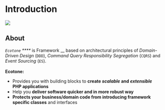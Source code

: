 # Introduction

![](.gitbook/assets/rsz\_2vectorstock\_21277268.png)

## About

_`Ecotone` ****_ is Framework __ based on architectural principles of _Domain-Driven Design_ (`DDD`), _Command Query Responsibility Segregation_ (`CQRS`) and _Event Sourcing_ (`ES`).\
\
**Ecotone:**

* Provides you with building blocks to **create **_**scalable**_** and **_**extensible**_** PHP applications**
* Help you **deliver software quicker and in more robust way**
* **Protects your business/domain code from introducing framework specific classes** and interfaces

